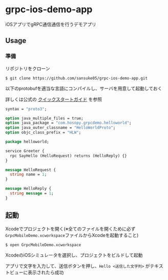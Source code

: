 # grpc-ios-demo-app
iOSアプリでgRPC通信通信を行うデモアプリ

## Usage

### 準備

リポジトリをクローン

`$ git clone https://github.com/sansuke05/grpc-ios-demo-app.git`

以下のprotobufを適当な言語にコンパイルし、サーバを用意して起動しておく

詳しくは公式の [クイックスタートガイド](https://grpc.io/docs/quickstart/) を参照

```HelloWorld.proto
syntax = "proto3";

option java_multiple_files = true;
option java_package = "com.hosopy.grpcdemo.helloworld";
option java_outer_classname = "HelloWorldProto";
option objc_class_prefix = "HLW";

package helloworld;

service Greeter {
  rpc SayHello (HelloRequest) returns (HelloReply) {}
}

message HelloRequest {
  string name = 1;
}

message HelloReply {
  string message = 1;
}
```

## 起動

Xcodeでプロジェクトを開く(※全てのファイルを開くために必ず`GrpcMobileDemo.xcworkspace`ファイルからXcodeを起動すること)

`$ open GrpcMobileDemo.xcworkspace`

XcodeのiOSシミュレータを選択し、プロジェクトをビルドして起動

アプリで文字を入力して、送信ボタンを押し、`Hello <送信した文字列>` がテキストビューに表示されたら成功
